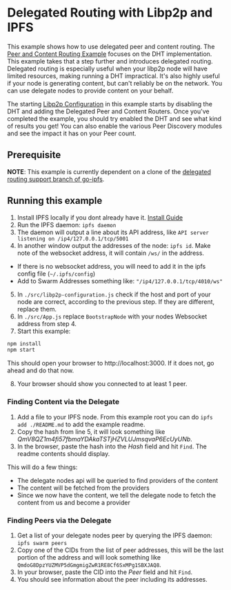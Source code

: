 # Delegated Routing with Libp2p and IPFS

This example shows how to use delegated peer and content routing. The [Peer and Content Routing Example](../peer-and-content-routing) focuses
on the DHT implementation. This example takes that a step further and introduces delegated routing. Delegated routing is
especially useful when your libp2p node will have limited resources, making running a DHT impractical. It's
also highly useful if your node is generating content, but can't reliably be on the network. You can use delegate nodes
to provide content on your behalf.

The starting [Libp2p Configuration](./src/libp2p-configuration.js) in this example starts by disabling the DHT and adding the Delegated Peer and Content Routers.
Once you've completed the example, you should try enabled the DHT and see what kind of results you get! You can also enable the
various Peer Discovery modules and see the impact it has on your Peer count.

## Prerequisite
**NOTE**: This example is currently dependent on a clone of the [delegated routing support branch of go-ipfs](https://github.com/ipfs/go-ipfs/pull/4595).

## Running this example

1. Install IPFS locally if you dont already have it. [Install Guide](https://docs.ipfs.io/introduction/install/)
2. Run the IPFS daemon: `ipfs daemon`
3. The daemon will output a line about its API address, like `API server listening on /ip4/127.0.0.1/tcp/5001`
4. In another window output the addresses of the node: `ipfs id`. Make note of the websocket address, it will contain `/ws/` in the address.
  - If there is no websocket address, you will need to add it in the ipfs config file (`~/.ipfs/config`)
  - Add to Swarm Addresses something like: `"/ip4/127.0.0.1/tcp/4010/ws"`
5. In `./src/libp2p-configuration.js` check if the host and port of your node are correct, according to the previous step. If they are different, replace them.
6. In `./src/App.js` replace `BootstrapNode` with your nodes Websocket address from step 4.
7. Start this example:

```sh
npm install
npm start
```

This should open your browser to http://localhost:3000. If it does not, go ahead and do that now.

8. Your browser should show you connected to at least 1 peer.

### Finding Content via the Delegate
1. Add a file to your IPFS node. From this example root you can do `ipfs add ./README.md` to add the example readme.
2. Copy the hash from line 5, it will look something like *QmV8QZ1m4fi57fbmaYDAkaTSTjHZVLUJmsqvaP6EcUyUNb*.
3. In the browser, paste the hash into the *Hash* field and hit `Find`. The readme contents should display.

This will do a few things:
* The delegate nodes api will be queried to find providers of the content
* The content will be fetched from the providers
* Since we now have the content, we tell the delegate node to fetch the content from us and become a provider

### Finding Peers via the Delegate
1. Get a list of your delegate nodes peer by querying the IPFS daemon: `ipfs swarm peers`
2. Copy one of the CIDs from the list of peer addresses, this will be the last portion of the address and will look something like `QmdoG8DpzYUZMVP5dGmgmigZwR1RE8Cf6SxMPg1SBXJAQ8`.
3. In your browser, paste the CID into the *Peer* field and hit `Find`.
4. You should see information about the peer including its addresses.
